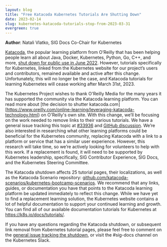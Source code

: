 ```yaml
---
layout: blog
title: "Free Katacoda Kubernetes Tutorials Are Shutting Down"
date: 2023-02-14
slug: kubernetes-katacoda-tutorials-stop-from-2023-03-31
evergreen: true
---
```


**Author**: Natali Vlatko, SIG Docs Co-Chair for Kubernetes

[Katacoda](https://katacoda.com/kubernetes), the popular learning platform from O’Reilly that has been helping people learn all about 
Java, Docker, Kubernetes, Python, Go, C++, and more, [shut down for public use in June 2022](https://www.oreilly.com/online-learning/leveraging-katacoda-technology.html). 
However, tutorials specifically for Kubernetes, linked from the Kubernetes website for our project’s 
users and contributors, remained available and active after this change. Unfortunately, this will no 
longer be the case, and Katacoda tutorials for learning Kubernetes will cease working after March 31st, 2023.

The Kubernetes Project wishes to thank O'Reilly Media for the many years it has supported the community 
via the Katacoda learning platform. You can read more about [the decision to shutter katacoda.com][https://www.oreilly.com/online-learning/leveraging-katacoda-technology.html) 
on O'Reilly's own site. With this change, we’ll be focusing on the work needed to remove links to 
their various tutorials. We have a general issue tracking this topic at [#33936](https://github.com/kubernetes/website/issues/33936) and [GitHub discussion](https://github.com/kubernetes/website/discussions/38878). We’re also 
interested in researching what other learning platforms could be beneficial for the Kubernetes community, 
replacing Katacoda with a link to a platform or service that has a similar user experience. However, 
this research will take time, so we’re actively looking for volunteers to help with this work. 
If a replacement is found, it will need to be supported by Kubernetes leadership, specifically, 
SIG Contributor Experience, SIG Docs, and the Kubernetes Steering Committee.

The Katacoda shutdown affects 25 tutorial pages, their localizations, as well as the Katacoda 
Scenario repository: [github.com/katacoda-scenarios/kubernetes-bootcamp-scenarios](https://github.com/katacoda-scenarios/kubernetes-bootcamp-scenarios). We recommend 
that any links, guides, or documentation you have that points to the Katacoda learning platform be 
updated immediately to reflect this change. While we have yet to find a replacement learning solution, 
the Kubernetes website contains a lot of helpful documentation to support your continued learning and growth. 
You can find all of our available documentation tutorials for Kubernetes at https://k8s.io/docs/tutorials/.

If you have any questions regarding the Katacoda shutdown, or subsequent link removal from Kubernetes 
tutorial pages, please feel free to comment on the [general issue tracking the shutdown](https://github.com/kubernetes/website/issues/33936), 
or visit the #sig-docs channel on the Kubernetes Slack.
